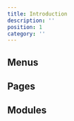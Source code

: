 ```yaml
---
title: Introduction
description: ''
position: 1
category: ''
---
```

## Menus

## Pages

## Modules